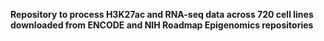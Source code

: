 **Repository to process H3K27ac and RNA-seq data across 720 cell lines downloaded from ENCODE and NIH Roadmap Epigenomics repositories**
